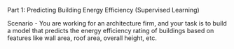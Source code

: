 Part 1: Predicting Building Energy Efficiency (Supervised Learning)

Scenario - You are working for an architecture firm, and your task is to build a model that predicts the energy efficiency rating of buildings based on features like wall area, roof area, overall height, etc.